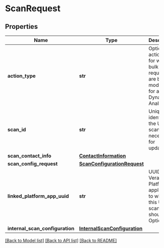 # ScanRequest

## Properties
Name | Type | Description | Notes
------------ | ------------- | ------------- | -------------
**action_type** | **str** | Optional action type for when bulk scan requests are being modified for a single Dynamic Analysis. | [optional] 
**scan_id** | **str** | Unique identifier of the URL scan. Only necessary for updates. | [optional] 
**scan_contact_info** | [**ContactInformation**](ContactInformation.md) |  | [optional] 
**scan_config_request** | [**ScanConfigurationRequest**](ScanConfigurationRequest.md) |  | [optional] 
**linked_platform_app_uuid** | **str** | UUID of the Veracode Platform application to which this URL scan should link. Optional. | [optional] 
**internal_scan_configuration** | [**InternalScanConfiguration**](InternalScanConfiguration.md) |  | [optional] 

[[Back to Model list]](../README.md#documentation-for-models) [[Back to API list]](../README.md#documentation-for-api-endpoints) [[Back to README]](../README.md)


